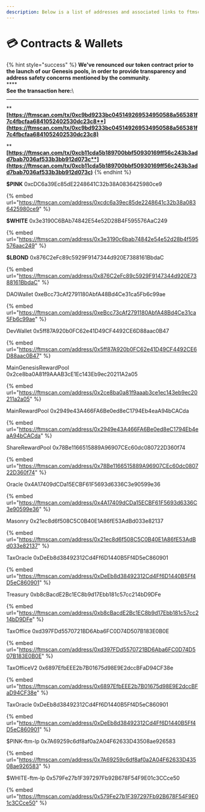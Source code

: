 ```yaml
---
description: Below is a list of addresses and associated links to ftmscan
---
```


# 💳 Contracts & Wallets

{% hint style="success" %}
**We've renounced our token contract prior to the launch of our Genesis pools, in order to provide transparency and address safety concerns mentioned by the community.** \
****\
**See the transaction here:**\
****

****[**https://ftmscan.com/tx/0xc9bd9233bc045149269534950588a565381f7c4fbcfaa6841052402530dc23c8**](https://ftmscan.com/tx/0xc9bd9233bc045149269534950588a565381f7c4fbcfaa6841052402530dc23c8)****

****[**https://ftmscan.com/tx/0xcb11cda5b189700bbf50930169ff56c243b3add7bab7036af533b3bb912d073c**](https://ftmscan.com/tx/0xcb11cda5b189700bbf50930169ff56c243b3add7bab7036af533b3bb912d073c)****
{% endhint %}



**$PINK** 0xcDC6a39Ec85dE2248641C32b38A0836425980ce9

{% embed url="https://ftmscan.com/address/0xcdc6a39ec85de2248641c32b38a0836425980ce9" %}

**$WHITE** 0x3e3190C6BAb74842E54e52D28B4F595576AaC249

{% embed url="https://ftmscan.com/address/0x3e3190c6bab74842e54e52d28b4f595576aac249" %}

**$LBOND** 0x876C2eFc89c5929F9147344d920E7388161BbdaC

{% embed url="https://ftmscan.com/address/0x876C2eFc89c5929F9147344d920E7388161BbdaC" %}

DAOWallet 0xeBcc73cAf2791180AbfA48Bd4Ce31ca5Fb6c99ae

{% embed url="https://ftmscan.com/address/0xeBcc73cAf2791180AbfA48Bd4Ce31ca5Fb6c99ae" %}

DevWallet 0x5ff87A920b0FC62e41D49CF4492CE6D88aac0B47

{% embed url="https://ftmscan.com/address/0x5ff87A920b0FC62e41D49CF4492CE6D88aac0B47" %}

MainGenesisRewardPool 0x2ce8ba0A81f9AAAB3cE1Ec143Eb9ec20211A2a05

{% embed url="https://ftmscan.com/address/0x2ce8ba0a81f9aaab3ce1ec143eb9ec20211a2a05" %}

MainRewardPool 0x2949e43A466FA6Be0ed8eC1794Eb4eaA94bCACda

{% embed url="https://ftmscan.com/address/0x2949e43A466FA6Be0ed8eC1794Eb4eaA94bCACda" %}

ShareRewardPool 0x78Be1166515889A96907CEc60dc080722D360f74

{% embed url="https://ftmscan.com/address/0x78Be1166515889A96907CEc60dc080722D360f74" %}

Oracle 0x4A17409dCDa15ECBF61F5693d6336C3e90599e36

{% embed url="https://ftmscan.com/address/0x4A17409dCDa15ECBF61F5693d6336C3e90599e36" %}

Masonry 0x21ec8d6f508C5C0B40E1A86fE53AdBd033e82137

{% embed url="https://ftmscan.com/address/0x21ec8d6f508C5C0B40E1A86fE53AdBd033e82137" %}

TaxOracle 0xDeEb8d38492312Cd4Ff6D1440B5Ff4D5eC860901

{% embed url="https://ftmscan.com/address/0xDeEb8d38492312Cd4Ff6D1440B5Ff4D5eC860901" %}

Treasury 0xb8cBacdE2Bc1EC8b9d17Ebb181c57cc214bD9DFe

{% embed url="https://ftmscan.com/address/0xb8cBacdE2Bc1EC8b9d17Ebb181c57cc214bD9DFe" %}

TaxOffice 0xd397FDd5570721BD6Aba6FC0D74D507B183E0B0E

{% embed url="https://ftmscan.com/address/0xd397FDd5570721BD6Aba6FC0D74D507B183E0B0E" %}

TaxOfficeV2 0x6897EfbEEE2b7B01675d98E9E2dccBFaD94CF38e

{% embed url="https://ftmscan.com/address/0x6897EfbEEE2b7B01675d98E9E2dccBFaD94CF38e" %}

TaxOracle 0xDeEb8d38492312Cd4Ff6D1440B5Ff4D5eC860901

{% embed url="https://ftmscan.com/address/0xDeEb8d38492312Cd4Ff6D1440B5Ff4D5eC860901" %}

$PINK-ftm-lp 0x7A69259c6df8af0a2A04F62633D43508ae926583

{% embed url="https://ftmscan.com/address/0x7A69259c6df8af0a2A04F62633D43508ae926583" %}

$WHITE-ftm-lp 0x579Fe27b1F397297Fb92B678F54F9E01c3CCce50

{% embed url="https://ftmscan.com/address/0x579Fe27b1F397297Fb92B678F54F9E01c3CCce50" %}
